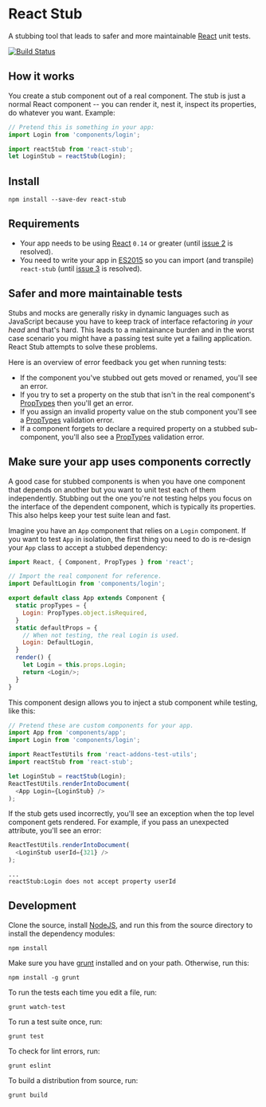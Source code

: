 # React Stub

A stubbing tool that leads to safer and more maintainable
[React][react] unit tests.

[![Build Status](https://travis-ci.org/kumar303/react-stub.svg?branch=master)](https://travis-ci.org/kumar303/react-stub)

## How it works

You create a stub component out of a real component. The stub is just a normal
React component -- you can render it, nest it, inspect its properties,
do whatever you want. Example:

```javascript
// Pretend this is something in your app:
import Login from 'components/login';

import reactStub from 'react-stub';
let LoginStub = reactStub(Login);
```

## Install

    npm install --save-dev react-stub

## Requirements

* Your app needs to be using [React][react] `0.14` or greater
  (until [issue 2](https://github.com/kumar303/react-stub/issues/2) is resolved).
* You need to write your app in [ES2015](https://babeljs.io/docs/learn-es2015/)
  so you can import (and transpile) `react-stub`
  (until [issue 3](https://github.com/kumar303/react-stub/issues/3) is resolved).

## Safer and more maintainable tests

Stubs and mocks are generally risky in dynamic languages such as JavaScript
because you have to keep track of interface refactoring *in your head* and that's
hard. This leads to a maintainance burden and in the worst case scenario you
might have a passing test suite yet a failing application.
React Stub attempts to solve these problems.

Here is an overview of error feedback you get when running tests:

* If the component you've stubbed out gets moved or renamed, you'll see an error.
* If you try to set a property on the stub that isn't in the real component's
  [PropTypes][prop-types] then you'll get an error.
* If you assign an invalid property value on the stub component you'll see a
  [PropTypes][prop-types] validation error.
* If a component forgets to declare a required property on a stubbed
  sub-component, you'll also see a [PropTypes][prop-types] validation error.

## Make sure your app uses components correctly

A good case for stubbed components is when you have one component that depends
on another but you want to unit test each of them independently. Stubbing out
the one you're not testing helps you focus on the interface of the dependent
component, which is typically its properties. This also helps
keep your test suite lean and fast.

Imagine you have an `App` component that relies on a `Login` component. If you want
to test `App` in isolation, the first thing you need to do is
re-design your `App` class to accept a stubbed dependency:

```javascript
import React, { Component, PropTypes } from 'react';

// Import the real component for reference.
import DefaultLogin from 'components/login';

export default class App extends Component {
  static propTypes = {
    Login: PropTypes.object.isRequired,
  }
  static defaultProps = {
    // When not testing, the real Login is used.
    Login: DefaultLogin,
  }
  render() {
    let Login = this.props.Login;
    return <Login/>;
  }
}
```

This component design allows you to inject a stub component while testing, like
this:

```javascript
// Pretend these are custom components for your app.
import App from 'components/app';
import Login from 'components/login';

import ReactTestUtils from 'react-addons-test-utils';
import reactStub from 'react-stub';

let LoginStub = reactStub(Login);
ReactTestUtils.renderIntoDocument(
  <App Login={LoginStub} />
);
```

If the stub gets used incorrectly, you'll see an exception when the top level
component gets rendered. For example, if you pass an unexpected attribute,
you'll see an error:

```javascript
ReactTestUtils.renderIntoDocument(
  <LoginStub userId={321} />
);
```

```
...
reactStub:Login does not accept property userId
```

## Development

Clone the source, install [NodeJS](https://nodejs.org/en/),
and run this from the source directory to install the dependency modules:

    npm install

Make sure you have [grunt](http://gruntjs.com/)
installed and on your path. Otherwise, run this:

    npm install -g grunt

To run the tests each time you edit a file, run:

    grunt watch-test

To run a test suite once, run:

    grunt test

To check for lint errors, run:

    grunt eslint

To build a distribution from source, run:

    grunt build


[react]: https://facebook.github.io/react/
[prop-types]: https://facebook.github.io/react/docs/reusable-components.html#prop-validation
